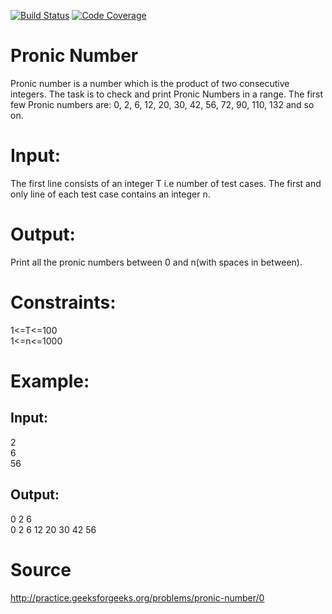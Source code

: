 [![Build Status](https://travis-ci.org/Mishco/Pronic_Number.svg?branch=master)](https://travis-ci.org/Mishco/Pronic_Number)
[![Code Coverage](https://img.shields.io/codecov/c/github/pvorb/property-providers/develop.svg)](https://codecov.io/github/pvorb/property-providers?branch=develop)

# Pronic Number
Pronic number is a number which is the product of two consecutive integers. The task is to check and print Pronic Numbers in a range. The first few Pronic numbers are:
0, 2, 6, 12, 20, 30, 42, 56, 72, 90, 110, 132 and so on.

# Input:
The first line consists of an integer T i.e number of test cases. The first and only line of each test case contains an integer n.

# Output:
Print all the pronic numbers between 0 and n(with spaces in between).

# Constraints:
1<=T<=100  
1<=n<=1000  

# Example:
## Input:
2  
6  
56  

## Output:
0 2 6  
0 2 6 12 20 30 42 56  

# Source
http://practice.geeksforgeeks.org/problems/pronic-number/0
